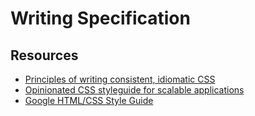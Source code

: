 # Writing Specification

## Resources

* [Principles of writing consistent, idiomatic CSS](https://github.com/necolas/idiomatic-css)
* [Opinionated CSS styleguide for scalable applications](https://github.com/grvcoelho/css-styleguide)
* [Google HTML/CSS Style Guide](https://google.github.io/styleguide/htmlcssguide.html)